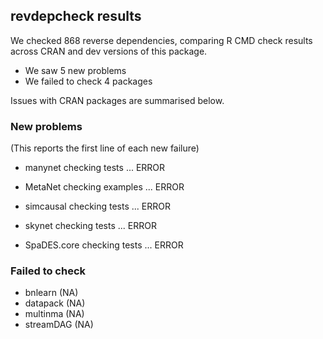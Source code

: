 ## revdepcheck results

We checked 868 reverse dependencies, comparing R CMD check results across CRAN and dev versions of this package.

 * We saw 5 new problems
 * We failed to check 4 packages

Issues with CRAN packages are summarised below.

### New problems
(This reports the first line of each new failure)

* manynet
  checking tests ... ERROR

* MetaNet
  checking examples ... ERROR

* simcausal
  checking tests ... ERROR

* skynet
  checking tests ... ERROR

* SpaDES.core
  checking tests ... ERROR

### Failed to check

* bnlearn   (NA)
* datapack  (NA)
* multinma  (NA)
* streamDAG (NA)
